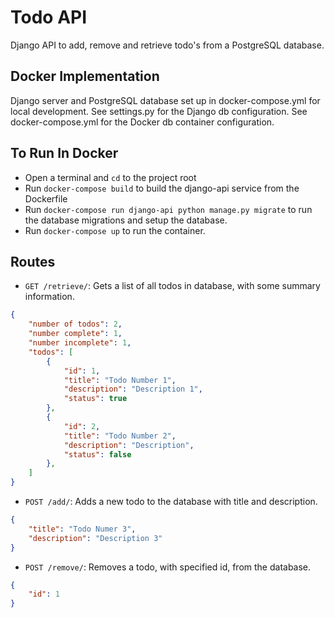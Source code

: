 # Todo API

Django API to add, remove and retrieve todo's from a PostgreSQL database.

## Docker Implementation
Django server and PostgreSQL database set up in docker-compose.yml for local development.
See settings.py for the Django db configuration. 
See docker-compose.yml for the Docker db container configuration.

## To Run In Docker
* Open a terminal and `cd` to the project root
* Run `docker-compose build` to build the django-api service from the Dockerfile
* Run `docker-compose run django-api python manage.py migrate` to run the database migrations and setup the database.
* Run `docker-compose up` to run the container.

## Routes
* `GET /retrieve/`: Gets a list of  all todos in database, with some summary information.
```json
{
    "number of todos": 2,
    "number complete": 1,
    "number incomplete": 1,
    "todos": [
        {
            "id": 1,
            "title": "Todo Number 1",
            "description": "Description 1",
            "status": true
        },
        {
            "id": 2,
            "title": "Todo Number 2",
            "description": "Description",
            "status": false
        },
    ]
}
```
* `POST /add/`: Adds a new todo to the database with title and description.
```json
{
    "title": "Todo Numer 3",
    "description": "Description 3"
}
```
* `POST /remove/`: Removes a todo, with specified id, from the database.
```json
{
    "id": 1
}
```
